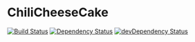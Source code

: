 # ChiliCheeseCake

[![Build Status](https://travis-ci.org/screendriver/chilicheesecake.svg?branch=master)](https://travis-ci.org/screendriver/chilicheesecake)
[![Dependency Status](https://david-dm.org/screendriver/chilicheesecake.svg)](https://david-dm.org/screendriver/chilicheesecake)
[![devDependency Status](https://david-dm.org/screendriver/chilicheesecake/dev-status.svg)](https://david-dm.org/screendriver/chilicheesecake#info=devDependencies)
